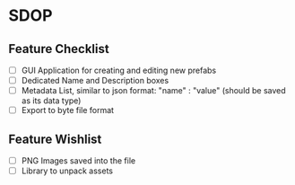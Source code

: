# SDOP

## Feature Checklist
- [ ] GUI Application for creating and editing new prefabs
- [ ] Dedicated Name and Description boxes
- [ ] Metadata List, similar to json format: "name" : "value" (should be saved as its data type)
- [ ] Export to byte file format

## Feature Wishlist
- [ ] PNG Images saved into the file
- [ ] Library to unpack assets
